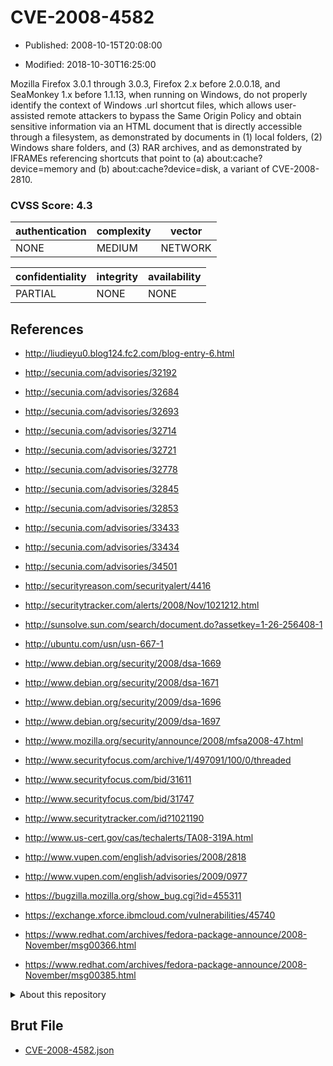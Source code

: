# CVE-2008-4582

- Published: 2008-10-15T20:08:00

- Modified: 2018-10-30T16:25:00

Mozilla Firefox 3.0.1 through 3.0.3, Firefox 2.x before 2.0.0.18, and SeaMonkey 1.x before 1.1.13, when running on Windows, do not properly identify the context of Windows .url shortcut files, which allows user-assisted remote attackers to bypass the Same Origin Policy and obtain sensitive information via an HTML document that is directly accessible through a filesystem, as demonstrated by documents in (1) local folders, (2) Windows share folders, and (3) RAR archives, and as demonstrated by IFRAMEs referencing shortcuts that point to (a) about:cache?device=memory and (b) about:cache?device=disk, a variant of CVE-2008-2810.

### CVSS Score: **4.3**

| authentication | complexity | vector |
| --- | --- | --- |
| NONE | MEDIUM | NETWORK |

| confidentiality | integrity | availability |
| --- | --- | --- |
| PARTIAL | NONE | NONE |

## References

* http://liudieyu0.blog124.fc2.com/blog-entry-6.html

* http://secunia.com/advisories/32192

* http://secunia.com/advisories/32684

* http://secunia.com/advisories/32693

* http://secunia.com/advisories/32714

* http://secunia.com/advisories/32721

* http://secunia.com/advisories/32778

* http://secunia.com/advisories/32845

* http://secunia.com/advisories/32853

* http://secunia.com/advisories/33433

* http://secunia.com/advisories/33434

* http://secunia.com/advisories/34501

* http://securityreason.com/securityalert/4416

* http://securitytracker.com/alerts/2008/Nov/1021212.html

* http://sunsolve.sun.com/search/document.do?assetkey=1-26-256408-1

* http://ubuntu.com/usn/usn-667-1

* http://www.debian.org/security/2008/dsa-1669

* http://www.debian.org/security/2008/dsa-1671

* http://www.debian.org/security/2009/dsa-1696

* http://www.debian.org/security/2009/dsa-1697

* http://www.mozilla.org/security/announce/2008/mfsa2008-47.html

* http://www.securityfocus.com/archive/1/497091/100/0/threaded

* http://www.securityfocus.com/bid/31611

* http://www.securityfocus.com/bid/31747

* http://www.securitytracker.com/id?1021190

* http://www.us-cert.gov/cas/techalerts/TA08-319A.html

* http://www.vupen.com/english/advisories/2008/2818

* http://www.vupen.com/english/advisories/2009/0977

* https://bugzilla.mozilla.org/show_bug.cgi?id=455311

* https://exchange.xforce.ibmcloud.com/vulnerabilities/45740

* https://www.redhat.com/archives/fedora-package-announce/2008-November/msg00366.html

* https://www.redhat.com/archives/fedora-package-announce/2008-November/msg00385.html

<details>
<summary>About this repository</summary> 

  This repository is part of the project [Live Hack CVE](https://github.com/Live-Hack-CVE). Main website can be found [www.live-hack.org](https://www.live-hack.org) 
  
  Made by [Sn0wAlice](https://github.com/Sn0wAlice) for the people that care about security and need to have a feed of the latest CVEs. Hope you enjoy it, don't forget to star the repo and follow me on [Twitter](https://twitter.com/Sn0wAlice) and [Github](https://github.com/Sn0wAlice). And that is my [personnal website](https://www.alice-snow.me/)

  - [Home Page](https://github.com/Live-Hack-CVE)
  - [Framework](https://github.com/Live-Hack-CVE/cve-framework)
  - [CVE database](https://github.com/Live-Hack-CVE/full_database)
  - [Changelog](https://github.com/Live-Hack-CVE/Changelog)
</details>

## Brut File

* [CVE-2008-4582.json](https://raw.githubusercontent.com/Live-Hack-CVE/full_database/main/cves/2008/CVE-2008-4582.json)

